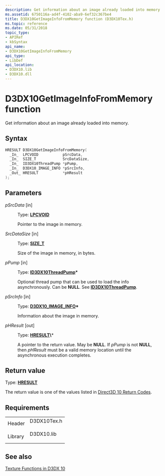 ```yaml
---
description: Get information about an image already loaded into memory.
ms.assetid: 6750116a-ad4f-4102-aba9-6ef32c367be4
title: D3DX10GetImageInfoFromMemory function (D3DX10Tex.h)
ms.topic: reference
ms.date: 05/31/2018
topic_type: 
- APIRef
- kbSyntax
api_name: 
- D3DX10GetImageInfoFromMemory
api_type: 
- LibDef
api_location: 
- D3DX10.lib
- D3DX10.dll
---
```


# D3DX10GetImageInfoFromMemory function

Get information about an image already loaded into memory.

## Syntax


```C++
HRESULT D3DX10GetImageInfoFromMemory(
  _In_  LPCVOID           pSrcData,
  _In_  SIZE_T            SrcDataSize,
  _In_  ID3DX10ThreadPump *pPump,
  _In_  D3DX10_IMAGE_INFO *pSrcInfo,
  _Out_ HRESULT           *pHResult
);
```



## Parameters

<dl> <dt>

*pSrcData* \[in\]
</dt> <dd>

Type: **[**LPCVOID**](../winprog/windows-data-types.md)**

Pointer to the image in memory.

</dd> <dt>

*SrcDataSize* \[in\]
</dt> <dd>

Type: **[**SIZE\_T**](../winprog/windows-data-types.md)**

Size of the image in memory, in bytes.

</dd> <dt>

*pPump* \[in\]
</dt> <dd>

Type: **[**ID3DX10ThreadPump**](id3dx10threadpump.md)\***

Optional thread pump that can be used to load the info asynchronously. Can be **NULL**. See [**ID3DX10ThreadPump**](id3dx10threadpump.md).

</dd> <dt>

*pSrcInfo* \[in\]
</dt> <dd>

Type: **[**D3DX10\_IMAGE\_INFO**](d3dx10-image-info.md)\***

Information about the image in memory.

</dd> <dt>

*pHResult* \[out\]
</dt> <dd>

Type: **[**HRESULT**](https://msdn.microsoft.com/library/Bb401631(v=MSDN.10).aspx)\***

A pointer to the return value. May be **NULL**. If *pPump* is not **NULL**, then *pHResult* must be a valid memory location until the asynchronous execution completes.

</dd> </dl>

## Return value

Type: **[**HRESULT**](https://msdn.microsoft.com/library/Bb401631(v=MSDN.10).aspx)**

The return value is one of the values listed in [Direct3D 10 Return Codes](d3d10-graphics-reference-returnvalues.md).

## Requirements



|                    |                                                                                        |
|--------------------|----------------------------------------------------------------------------------------|
| Header<br/>  | <dl> <dt>D3DX10Tex.h</dt> </dl> |
| Library<br/> | <dl> <dt>D3DX10.lib</dt> </dl>  |



## See also

<dl> <dt>

[Texture Functions in D3DX 10](d3d10-graphics-reference-d3dx10-functions-texturing.md)
</dt> </dl>

 

 

